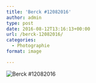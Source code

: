 ```yaml
---
title: 'Berck #12082016'
author: admin
type: post
date: 2016-08-12T13:16:13+00:00
url: /berck-12082016/
categories:
  - Photographie
format: image

---
```

![Berck #12082016](./iPhone_29072016_143147-2.jpg)